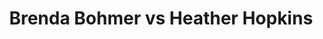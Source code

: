 ---
title: Brenda Bohmer vs Heather Hopkins
player1:
  name: Bohmer, Brenda
  percent: 84
  wins: 1
  losses: 0
player2:
  name: Hopkins, Heather
  percent: 86
  wins: 0
  losses: 1
games:
- player1:
    team: AB
    position: Second
    percent: 84
    win: 1
    loss: 0
  player2:
    team: NS
    position: Lead
    percent: 86
    win: 0
    loss: 1
  event: Hearts
  year: 1998
  draw: Round Robin(15)
  score: AB 6 - NS 3
- player1:
    team: BOR
    position: Second
    percent: 79
    win: 0
    loss: 1
  player2:
    team: MAT
    position: Lead
    percent: 82
    win: 1
    loss: 0
  event: Trials (Women)
  year: 1997
  draw: Round Robin(8)
  score: MAT 6 - BOR 3
---